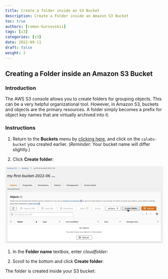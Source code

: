 ```yaml
---
title: Create a folder inside an S3 Bucket
description: Create a Folder inside an Amazon S3 Bucket
toc: true
authors: [roman-kurnovskii]
tags: [s3]
categories: [s3]
date: 2022-09-11
draft: false
weight: 2
---
```


## Creating a Folder inside an Amazon S3 Bucket

### Introduction

The AWS S3 console allows you to create folders for grouping objects. This can be a very helpful organizational tool. However, in Amazon S3, buckets and objects are the primary resources. A folder simply becomes a prefix for object key names that are virtually archived into it.

### Instructions

1. Return to the **Buckets** menu by [clicking here](https://s3.console.aws.amazon.com/s3/home?region=us-west-2), and click on the `calabs-bucket` you created earlier. (_Reminder_: Your bucket name will differ slightly.)

2. Click **Create folder**:

![alt](./img/s3-create-folder-01.png)

1. In the **Folder name** textbox, enter _cloudfolder_:

4. Scroll to the bottom and click **Create folder**:

The folder is created inside your S3 bucket:
